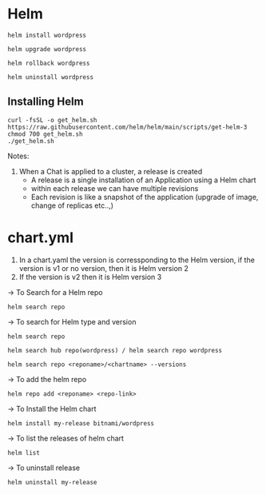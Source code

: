 # Helm

```
helm install wordpress

helm upgrade wordpress

helm rollback wordpress

helm uninstall wordpress
```

## Installing Helm

```
curl -fsSL -o get_helm.sh https://raw.githubusercontent.com/helm/helm/main/scripts/get-helm-3
chmod 700 get_helm.sh
./get_helm.sh
```

Notes:

1. When a Chat is applied to a cluster, a release is created
   - A release is a single installation of an Application using a Helm chart
   - within each release we can have multiple revisions
   - Each revision is like a snapshot of the application (upgrade of image, change of replicas etc..,)

# chart.yml

1. In a chart.yaml the version is corressponding to the Helm version, if the version is v1 or no version, then it is Helm version 2
2. If the version is v2 then it is Helm version 3

-> To Search for a Helm repo

```
helm search repo
```

-> To search for Helm type and version

```
helm search repo

helm search hub repo(wordpress) / helm search repo wordpress

helm search repo <reponame>/<chartname> --versions
```

-> To add the helm repo

```
helm repo add <reponame> <repo-link>
```

-> To Install the Helm chart

```
helm install my-release bitnami/wordpress
```

-> To list the releases of helm chart

```
helm list
```

-> To uninstall release

```
helm uninstall my-release
```
